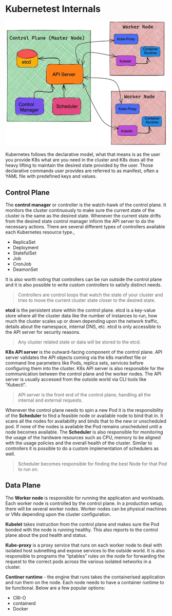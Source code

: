 # Kubernetest Internals

![](img/2023-09-19-14-33-52.webp)

Kubernetes follows the declarative model, what that means is as the user you provide K8s what are you need in the cluster and K8s does all the heavy lifting to maintain the desired state provided by the user. Those declarative commands user provides are referred to as manifest, often a YAML file with predefined keys and values.


## Control Plane

The **control manager** or controller is the watch-hawk of the control plane. It monitors the cluster continuously to make sure the current state of the cluster is the same as the desired state. Whenever the current state drifts from the desired state control manager inform the API server to do the necessary actions. There are several different types of controllers available each Kubernetes resource type.,
- ReplicaSet
- Deployment
- StatefulSet
- Job
- CronJob
- DeamonSet

It is also worth noting that controllers can be run outside the control plane and it is also possible to write custom controllers to satisfy distinct needs.

> Controllers are control loops that watch the state of your cluster and tries to move the current cluster state closer to the desired state.

**etcd** is the persistent store within the control plane. etcd is a key-value store where all the cluster data like the number of instances to run, how much the cluster scales up or down depending upon the network traffic, details about the namespace, internal DNS, etc. etcd is only accessible to the API server for security reasons.
> Any cluster related state or data will be stored to the etcd.

**K8s API server** is the outward-facing component of the control plane. API server validates the API objects coming via the k8s manifest file or command line parameters like Pods, replica sets, services before configuring them into the cluster. K8s API server is also responsible for the communication between the control plane and the worker nodes. The API server is usually accessed from the outside world via CLI tools like “Kubectl”.
> API server is the front end of the control plane, handling all the internal and external requests.


Whenever the control plane needs to spin a new Pod it is the responsibility of the **Scheduler** to find a feasible node or available node to bind that in. It scans all the nodes for availability and binds that to the new or unscheduled pod. If none of the nodes is available the Pod remains unscheduled until a node becomes available. The **Scheduler** is also responsible for monitoring the usage of the hardware resources such as CPU, memory to be aligned with the usage policies and the overall health of the cluster.
Similar to controllers it is possible to do a custom implementation of schedulers as well.

> Scheduler becomes responsible for finding the best Node for that Pod to run on.

## Data Plane

The **Worker node** is responsible for running the application and workloads. Each worker node is controlled by the control plane. In a production setup, there will be several worker nodes. Worker nodes can be physical machines or VMs depending upon the cluster configuration.


**Kubelet** takes instruction from the control plane and makes sure the Pod bonded with the node is running healthy. This also reports to the control plane about the pod health and status.

**Kube-proxy** is a proxy service that runs on each worker node to deal with isolated host subnetting and expose services to the outside world. It is also responsible to programs the “iptables” rules on the node for forwarding the request to the correct pods across the various isolated networks in a cluster.


**Continer runtime** - the engine that runs takes the containerised application and run them on the node. Each node needs to have a container runtime to be functional. Below are a few popular options:
- CRI-O
- containerd
- Docker
